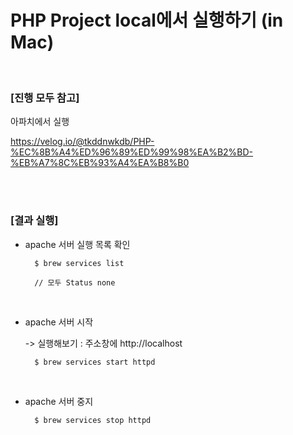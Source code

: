
# PHP Project local에서 실행하기 (in Mac)

<br/>

### [진행 모두 참고]
  아파치에서 실행 <br/>
  
  https://velog.io/@tkddnwkdb/PHP-%EC%8B%A4%ED%96%89%ED%99%98%EA%B2%BD-%EB%A7%8C%EB%93%A4%EA%B8%B0

<br/><br/>

### [결과 실행]

  * apache 서버 실행 목록 확인 <br/>
    
    ```
      $ brew services list

      // 모두 Status none 
    ```

<br/>

  * apache 서버 시작 <br/>
  
    -> 실행해보기 : 주소창에 http://localhost  <br/>
    
    ```
      $ brew services start httpd
    ```

<br/>

  * apache 서버 중지 <br/>
    
    ```
      $ brew services stop httpd
    ```

<br/>

